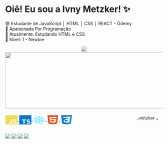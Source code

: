 # Oiê! Eu sou a Ivny Metzker! ✨

😎 Estudante de JavaScript │ HTML │ CSS │ REACT - Ûdemy <br>
👾 Apaixonada Por Programação <br>
🤖 Atualmente: Estudando HTML e CSS <br>
🚩 Nível: 1 - Newbie

<div align="center">
  <a href="https://github.com/imetzker">
  <img height="180em" src="https://github-readme-stats.vercel.app/api?username=imetzker&show_icons=true&theme=tokyonight&include_all_commits=true&count_private=true"/>
  <img height="180em" width="550em" src="https://github-readme-stats.vercel.app/api/top-langs/?username=imetzker&layout=compact&langs_count=4&theme=tokyonight"/>
</div>

<div style="display: inline_block"><br>
  <img align="center" alt="Metzker-Js" height="30" width="40" src="https://raw.githubusercontent.com/devicons/devicon/master/icons/javascript/javascript-plain.svg">
  <img align="center" alt="Metzker-Ts" height="30" width="40" src="https://raw.githubusercontent.com/devicons/devicon/master/icons/typescript/typescript-plain.svg">
  <img align="center" alt="Metzker-React" height="30" width="40" src="https://raw.githubusercontent.com/devicons/devicon/master/icons/react/react-original.svg">
  <img align="center" alt="Metzker-HTML" height="30" width="40" src="https://raw.githubusercontent.com/devicons/devicon/master/icons/html5/html5-original.svg">
  <img align="center" alt="Metzker-CSS" height="30" width="40" src="https://raw.githubusercontent.com/devicons/devicon/master/icons/css3/css3-original.svg">
  <a href"#"><img align="right" alt="Metzker-pic" height="150" style="border-radius:50px;" src="https://i.makeagif.com/media/9-24-2022/ViTY3z.gif"></a>
</div>
  
  ##
 
<div> 
  
  <a href="https://www.instagram.com/ivnymetzker" target="_blank"><img src="https://img.shields.io/badge/-Instagram-%23E4405F?style=for-the-badge&logo=instagram&logoColor=white" target="_blank"></a>
    <a href="https://twitter.com/IvnyMetzker" target="_blank"><img src="https://img.shields.io/badge/Twitter-1DA1F2?style=for-the-badge&logo=twitter&logoColor=white" target="_blank"></a> 
  <a href = "mailto:ivnymetzker@gmail.com"><img src="https://img.shields.io/badge/-Gmail-%23333?style=for-the-badge&logo=gmail&logoColor=white" target="_blank"></a>
  <a href="https://www.linkedin.com/in/ivny-metzker-509880251" target="_blank"><img src="https://img.shields.io/badge/-LinkedIn-%230077B5?style=for-the-badge&logo=linkedin&logoColor=white" target="_blank"></a> 

</div>
